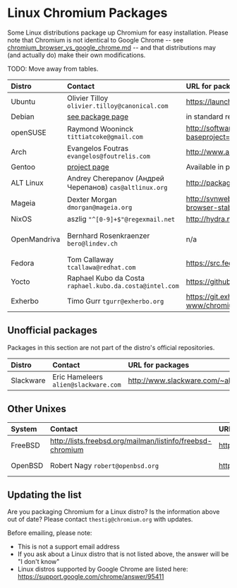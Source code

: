 # Linux Chromium Packages

Some Linux distributions package up Chromium for easy installation. Please note
that Chromium is not identical to Google Chrome -- see
[chromium_browser_vs_google_chrome.md](chromium_browser_vs_google_chrome.md) --
and that distributions may (and actually do) make their own modifications.

TODO: Move away from tables.

| **Distro** | **Contact** | **URL for packages** | **URL for distro-specific patches** |
|:-----------|:------------|:---------------------|:------------------------------------|
| Ubuntu     | Olivier Tilloy `olivier.tilloy@canonical.com` | https://launchpad.net/ubuntu/+source/chromium-browser | https://code.launchpad.net/~chromium-team |
| Debian     | [see package page](http://packages.debian.org/sid/chromium) | in standard repo     | [debian patch tracker](http://patch-tracker.debian.org/package/chromium-browser/) |
| openSUSE   | Raymond Wooninck  `tittiatcoke@gmail.com` | http://software.opensuse.org/search?baseproject=ALL&p=1&q=chromium | ??                                  |
| Arch       | Evangelos Foutras `evangelos@foutrelis.com` | http://www.archlinux.org/packages/extra/x86_64/chromium/ | [link](http://projects.archlinux.org/svntogit/packages.git/tree/trunk?h=packages/chromium) |
| Gentoo     | [project page](http://www.gentoo.org/proj/en/desktop/chromium/index.xml) | Available in portage, [www-client/chromium](http://packages.gentoo.org/package/www-client/chromium) | http://sources.gentoo.org/viewcvs.py/gentoo-x86/www-client/chromium/files/ |
| ALT Linux  | Andrey Cherepanov (Андрей Черепанов) `cas@altlinux.org` | http://packages.altlinux.org/en/Sisyphus/srpms/chromium | http://git.altlinux.org/gears/c/chromium.git?a=tree |
| Mageia     | Dexter Morgan `dmorgan@mageia.org` | http://svnweb.mageia.org/packages/cauldron/chromium-browser-stable/current/SPECS/ | http://svnweb.mageia.org/packages/cauldron/chromium-browser-stable/current/SOURCES/ |
| NixOS      | aszlig `"^[0-9]+$"@regexmail.net` | http://hydra.nixos.org/search?query=pkgs.chromium | https://github.com/NixOS/nixpkgs/tree/master/pkgs/applications/networking/browsers/chromium |
| OpenMandriva | Bernhard Rosenkraenzer `bero@lindev.ch` | n/a | https://github.com/OpenMandrivaAssociation/chromium-browser-stable https://github.com/OpenMandrivaAssociation/chromium-browser-beta https://github.com/OpenMandrivaAssociation/chromium-browser-dev |
| Fedora     | Tom Callaway `tcallawa@redhat.com` | https://src.fedoraproject.org/rpms/chromium/ | https://src.fedoraproject.org/rpms/chromium/tree/master |
| Yocto      | Raphael Kubo da Costa `raphael.kubo.da.costa@intel.com` | https://github.com/OSSystems/meta-browser | https://github.com/OSSystems/meta-browser/tree/master/recipes-browser/chromium/files |
| Exherbo    | Timo Gurr `tgurr@exherbo.org` | https://git.exherbo.org/summer/packages/net-www/chromium-stable/ | https://git.exherbo.org/desktop.git/tree/packages/net-www/chromium-stable/files |

## Unofficial packages

Packages in this section are not part of the distro's official repositories.

| **Distro** | **Contact** | **URL for packages** | **URL for distro-specific patches** |
|:-----------|:------------|:---------------------|:------------------------------------|
| Slackware  | Eric Hameleers `alien@slackware.com` | http://www.slackware.com/~alien/slackbuilds/chromium/ | http://www.slackware.com/~alien/slackbuilds/chromium/ |

## Other Unixes

| **System** | **Contact** | **URL for packages** | **URL for patches** |
|:-----------|:------------|:---------------------|:--------------------|
| FreeBSD    | http://lists.freebsd.org/mailman/listinfo/freebsd-chromium | http://wiki.freebsd.org/Chromium | https://svnweb.freebsd.org/ports/head/www/chromium/files/ |
| OpenBSD    | Robert Nagy `robert@openbsd.org` | http://openports.se/www/chromium | http://www.openbsd.org/cgi-bin/cvsweb/ports/www/chromium/patches/ |

## Updating the list

Are you packaging Chromium for a Linux distro? Is the information above out of
date? Please contact `thestig@chromium.org` with updates.

Before emailing, please note:

*   This is not a support email address
*   If you ask about a Linux distro that is not listed above, the answer will be
    "I don't know"
*   Linux distros supported by Google Chrome are listed here:
    https://support.google.com/chrome/answer/95411
